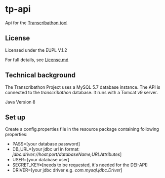# tp-api
Api for the [Transcribathon tool](https://europeana.transcribathon.eu) 

## License

Licensed under the EUPL V.1.2

For full details, see [License.md](License.md)

## Technical background

The Transcribathon Project uses a MySQL 5.7 database instance. The API is connected to the *transcribathon* database. It runs with a Tomcat v9 server.

Java Version 8

## Set up

Create a config.properties file in the resource package containing following properties:

 - PASS=[your database password]
 - DB_URL=[your jdbc url in format: *jdbc:driver://host:port/databaseName;URLAttributes*]
 - USER=[your database user]
 - SECRET_KEY=[needs to be requested, it's needed for the DEI-API]
 - DRIVER=[your jdbc driver e.g. *com.mysql.jdbc.Driver*]


